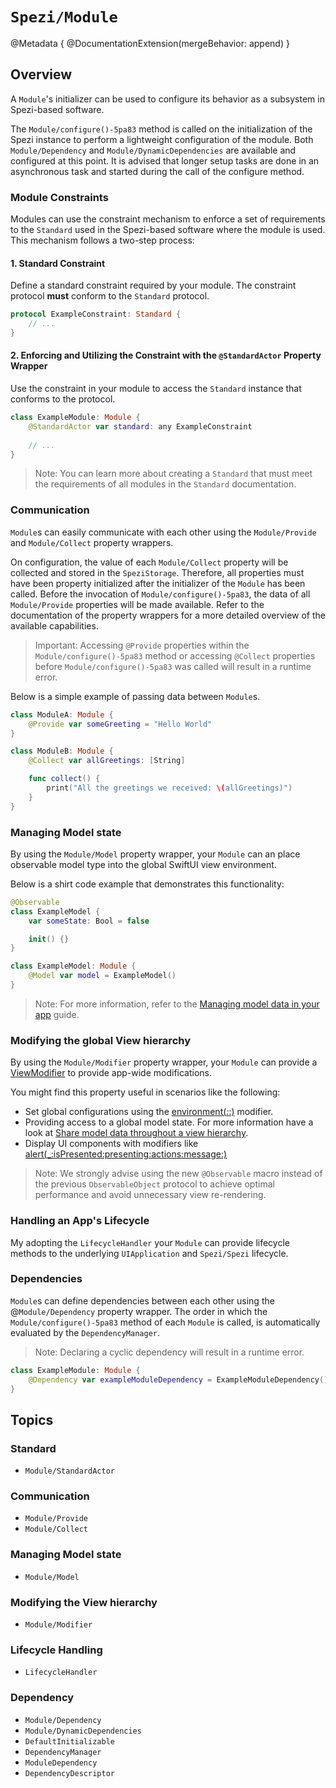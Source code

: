 # ``Spezi/Module``

<!--
                  
This source file is part of the Stanford Spezi open-source project

SPDX-FileCopyrightText: 2023 Stanford University and the project authors (see CONTRIBUTORS.md)

SPDX-License-Identifier: MIT
             
-->

@Metadata {
    @DocumentationExtension(mergeBehavior: append)
}

## Overview

A ``Module``'s initializer can be used to configure its behavior as a subsystem in Spezi-based software.

The ``Module/configure()-5pa83`` method is called on the initialization of the Spezi instance to perform a lightweight configuration of the module.
Both ``Module/Dependency`` and ``Module/DynamicDependencies`` are available and configured at this point.
It is advised that longer setup tasks are done in an asynchronous task and started during the call of the configure method.

### Module Constraints

Modules can use the constraint mechanism to enforce a set of requirements to the ``Standard`` used in the Spezi-based software where the module is used.
This mechanism follows a two-step process:

#### 1. Standard Constraint

Define a standard constraint required by your module.
The constraint protocol **must** conform to the `Standard` protocol.
```swift
protocol ExampleConstraint: Standard {
    // ...
}
```


#### 2. Enforcing and Utilizing the Constraint with the `@StandardActor` Property Wrapper

Use the constraint in your module to access the `Standard` instance that conforms to the protocol.
```swift
class ExampleModule: Module {
    @StandardActor var standard: any ExampleConstraint
   
    // ...
}
```

> Note: You can learn more about creating a ``Standard`` that must meet the requirements of all modules in the ``Standard`` documentation.

### Communication

``Module``s can easily communicate with each other using the ``Module/Provide`` and ``Module/Collect`` property wrappers.

On configuration, the value of each ``Module/Collect`` property will be collected and stored in the ``SpeziStorage``. Therefore,
all properties must have been property initialized after the initializer of the ``Module`` has been called.
Before the invocation of ``Module/configure()-5pa83``, the data of all ``Module/Provide`` properties will be made available.
Refer to the documentation of the property wrappers for a more detailed overview of the available capabilities.

> Important: Accessing `@Provide` properties within the ``Module/configure()-5pa83`` method or accessing `@Collect` properties before
    ``Module/configure()-5pa83`` was called will result in a runtime error. 

Below is a simple example of passing data between ``Module``s.

```swift
class ModuleA: Module {
    @Provide var someGreeting = "Hello World"
}

class ModuleB: Module {
    @Collect var allGreetings: [String]

    func collect() {
        print("All the greetings we received: \(allGreetings)")
    }
}
```

### Managing Model state

By using the ``Module/Model`` property wrapper, your `Module` can an place observable model type into the global SwiftUI view environment.

Below is a shirt code example that demonstrates this functionality:
```swift
@Observable
class ExampleModel {
    var someState: Bool = false

    init() {}
}

class ExampleModel: Module {
    @Model var model = ExampleModel()
}
```

> Note: For more information, refer to the [Managing model data in your app](https://developer.apple.com/documentation/Observation) guide.

### Modifying the global View hierarchy

By using the ``Module/Modifier`` property wrapper, your `Module` can provide a [ViewModifier](https://developer.apple.com/documentation/swiftui/viewmodifier) 
to provide app-wide modifications.

You might find this property useful in scenarios like the following:
* Set global configurations using the [environment(_:_:)](https://developer.apple.com/documentation/swiftui/view/environment(_:_:)) modifier.
* Providing access to a global model state. For more information have a look at [Share model data throughout a view hierarchy](https://developer.apple.com/documentation/swiftui/managing-model-data-in-your-app#Share-model-data-throughout-a-view-hierarchy).
* Display UI components with modifiers like [alert(_:isPresented:presenting:actions:message:)](https://developer.apple.com/documentation/swiftui/view/alert(_:ispresented:presenting:actions:message:)-8584l)

> Note: We strongly advise using the new `@Observable` macro instead of the previous `ObservableObject` protocol to achieve optimal performance and
    avoid unnecessary view re-rendering.

### Handling an App's Lifecycle

My adopting the ``LifecycleHandler`` your `Module` can provide lifecycle methods to the underlying `UIApplication` and ``Spezi/Spezi`` lifecycle.


### Dependencies

``Module``s can define dependencies between each other using the @``Module/Dependency`` property wrapper.
The order in which the ``Module/configure()-5pa83`` method of each ``Module`` is called, is automatically
evaluated by the ``DependencyManager``.

> Note: Declaring a cyclic dependency will result in a runtime error. 

```swift
class ExampleModule: Module {
    @Dependency var exampleModuleDependency = ExampleModuleDependency()
}
```

## Topics

### Standard

- ``Module/StandardActor``

### Communication

- ``Module/Provide``
- ``Module/Collect``

### Managing Model state

- ``Module/Model``

### Modifying the View hierarchy

- ``Module/Modifier``

### Lifecycle Handling

- ``LifecycleHandler``

### Dependency

- ``Module/Dependency``
- ``Module/DynamicDependencies``
- ``DefaultInitializable``
- ``DependencyManager``
- ``ModuleDependency``
- ``DependencyDescriptor``
